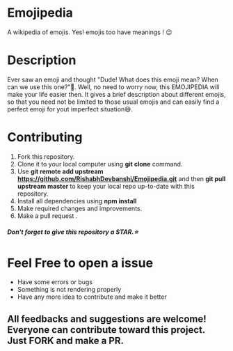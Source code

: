 # Emojipedia 


A wikipedia of emojis. Yes! emojis too have meanings ! 😉

# Description

Ever saw an emoji and thought "Dude! What does this emoji mean? When can we use this one?"🤔. 
Well, no need to worry now, this EMOJIPEDIA will make your life easier then. It gives a brief description about different emojis, so that you need not be limited to those usual emojis and can easily find a perfect emoji for yout imperfect situation😄.

# Contributing

1. Fork this repository.
2. Clone it to your local computer using <strong>git clone</strong> command.
3. Use <strong>git remote add upstream https://github.com/RishabhDevbanshi/Emojipedia.git</strong> and then <strong>git pull upstream master</strong> to keep your local repo up-to-date with this repository.
4. Install all dependencies using <strong>npm install</strong>
5. Make required changes and improvements.
6. Make a pull request .

<h5>Don't forget to give this repository a STAR.⭐</h5>

# Feel Free to open a issue

<ul>
  <li>Have some errors or bugs</li>
  <li>Something is not rendering properly</li>
  <li>Have any more idea to contribute and make it better</li>
</ul>
<h2>All feedbacks and suggestions are welcome! Everyone can contribute toward this project. Just <strong>FORK</strong> and make a <strong>PR</strong>.</h2>

